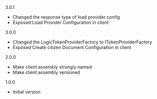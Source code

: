 3.0.1
* Changed the response type of load provider config
* Exposed Load Provider Configuration in client

3.0.0
* Changed the LogicTokenProviderFactory to ITokenProviderFactory
* Exposed Create citizen Document Configuration in client 

2.0.0
* Make client assembly strongly named
* Make client assembly versioned

1.0.0
* Initial version
